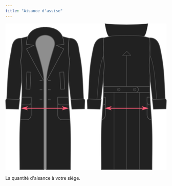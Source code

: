 ```yaml
---
title: "Aisance d'assise"
---
```


![Aisance d'assise](./seatease.svg)

La quantité d'aisance à votre siège.





